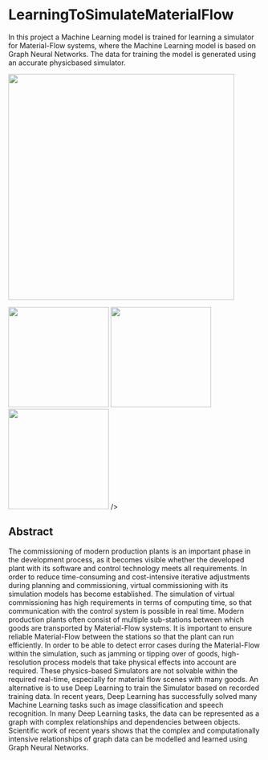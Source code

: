 # LearningToSimulateMaterialFlow
In this project a Machine Learning model is trained for learning a simulator for Material-Flow systems, where the Machine Learning model is based on Graph Neural Networks. The data for training the model is generated using an accurate physicbased simulator.


<img src="https://user-images.githubusercontent.com/63397065/154328745-03cefaf7-da0b-4547-a6eb-723be35ff510.PNG" width="450" /> 

<p float="left">
  <img src="https://user-images.githubusercontent.com/63397065/154323543-fd61447a-6090-4ab4-80df-0e62b98c8bb3.gif" width="200" /> 
  <img src="https://user-images.githubusercontent.com/63397065/154323954-2132a131-3dad-4685-b478-ae35638c99bf.gif" width="200" />
  <img src="https://user-images.githubusercontent.com/63397065/154325993-e522f519-fc84-4b99-bca6-d48bb037c122.gif" width="200" /> 
/>

## Abstract
  
The commissioning of modern production plants is an important phase in the development process, as it becomes visible whether the developed plant with its software
and control technology meets all requirements. In order to reduce time-consuming
and cost-intensive iterative adjustments during planning and commissioning, virtual
commissioning with its simulation models has become established. The simulation
of virtual commissioning has high requirements in terms of computing time, so that
communication with the control system is possible in real time.
Modern production plants often consist of multiple sub-stations between which goods
are transported by Material-Flow systems. It is important to ensure reliable Material-Flow
between the stations so that the plant can run efficiently. In order to be able to detect
error cases during the Material-Flow within the simulation, such as jamming or tipping
over of goods, high-resolution process models that take physical effects into account are
required.
These physics-based Simulators are not solvable within the required real-time, especially for material flow scenes with many goods. An alternative is to use Deep Learning
to train the Simulator based on recorded training data. In recent years, Deep Learning
has successfully solved many Machine Learning tasks such as image classification and
speech recognition.
In many Deep Learning tasks, the data can be represented as a graph with complex
relationships and dependencies between objects. Scientific work of recent years shows
that the complex and computationally intensive relationships of graph data can be
modelled and learned using Graph Neural Networks.

